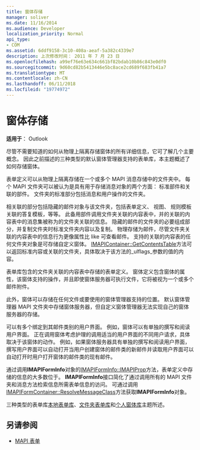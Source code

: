 ```yaml
---
title: 窗体存储
manager: soliver
ms.date: 11/16/2014
ms.audience: Developer
localization_priority: Normal
api_type:
- COM
ms.assetid: 6ddf9158-3c10-408a-aeaf-5a382c4339e7
description: 上次修改时间： 2011 年 7 月 23 日
ms.openlocfilehash: a99ef76e63e634c661bf82bdab10b86c843e0df0
ms.sourcegitcommit: 9d60cd82b5413446e5bc8ace2cd689f683fb41a7
ms.translationtype: MT
ms.contentlocale: zh-CN
ms.lasthandoff: 06/11/2018
ms.locfileid: "19774972"
---
```

# <a name="form-storage"></a>窗体存储

**适用于**： Outlook 
  
尽管不需要知道的如何从物理上隔离存储窗体的所有详细信息，它可了解几个主要概念。 因此之前描述的三种类型的默认窗体管理器支持的表单库，本主题概述了如何存储窗体。
  
表单定义可以从物理上隔离存储在一个或多个 MAPI 消息存储中的文件夹中。 每个 MAPI 文件夹可以被认为是具有用于存储消息对象的两个方面： 标准部件和关联的部件。 文件夹的标准部分包括消息和用户操作的文件夹。
  
相关联的部分包括隐藏的邮件对象与该文件夹，包括表单定义、 视图、 规则模板关联的答复模板，等等。 此备用部件调用文件夹关联的内容表中，并的关联的内容表中的消息集被称为的文件夹关联的信息。 隐藏的邮件的文件夹的必要组成部分，并复制文件夹时标准文件夹内容以及复制。 物理存储为邮件，尽管文件夹关联的内容表中的信息行为更像属性比 like 可查看邮件。 支持的关联的内容表的任何文件夹对象是可存储自定义窗体。 [IMAPIContainer::GetContentsTable](imapicontainer-getcontentstable.md)方法可以返回标准内容或关联的文件夹，具体取决于该方法的_ulflags_参数的值的内容。 
  
表单库包含的文件夹关联的内容表中存储的表单定义。 窗体定义包含窗体的属性，该窗体支持的操作，并且即使窗体服务器可执行文件，它将被视为一个或多个邮件附件。
  
此外，窗体可以存储在任何文件或要使用的窗体管理器支持的位置。 默认窗体管理器 MAPI 文件夹中存储窗体服务器，但自定义窗体管理器无法实现自己的窗体服务器的存储。
  
可以有多个绑定到其邮件类别的用户界面。 例如，窗体可以有单独的撰写和阅读用户界面。 正在调用窗体考虑护理的调用适当的用户界面的不同用户请求，具体取决于该窗体的动作。 例如，如果窗体服务器具有单独的撰写和阅读用户界面，撰写用户界面可以自动打开当用户创建窗体的邮件类的新邮件并读取用户界面可以自动打开时用户打开窗体的邮件类的现有邮件。
  
通过调用**IMAPIFormInfo**对象的[IMAPIFormInfo::IMAPIProp](imapiforminfoimapiprop.md)方法，表单定义中存储的信息的大多数位于。 **IMAPIFormInfo**接口简化了通过调用所有的 MAPI 文件夹和消息方法检索信息所需表单信息的访问。 可通过调用[IMAPIFormContainer::ResolveMessageClass](imapiformcontainer-resolvemessageclass.md)方法获取**IMAPIFormInfo**对象。 
  
三种类型的表单库[本地表单库](local-form-libraries.md)、[文件夹表单库](folder-form-libraries.md)和[个人窗体库](personal-form-libraries.md)主题所述。
  
## <a name="see-also"></a>另请参阅

- [MAPI 表单](mapi-forms.md)

